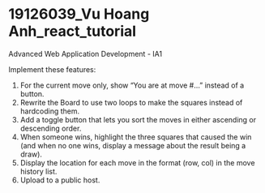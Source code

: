 # 19126039_Vu Hoang Anh_react_tutorial
Advanced Web Application Development - IA1

Implement these features:
1. For the current move only, show “You are at move #…” instead of a button.
2. Rewrite the Board to use two loops to make the squares instead of hardcoding them.
3. Add a toggle button that lets you sort the moves in either ascending or descending order.
4. When someone wins, highlight the three squares that caused the win (and when no one wins, display a message about the result being a draw).
5. Display the location for each move in the format (row, col) in the move history list.
6. Upload to a public host.
